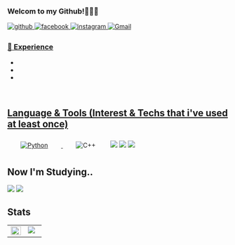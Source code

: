### Welcom to my Github!👋👋👋
<a href="https://github.com/hong1995?tab=repositories" target="_blank">
<img src=https://img.shields.io/badge/github-%2324292e.svg?&style=for-the-badge&logo=github&logoColor=white alt=github style="margin-bottom: 5px;" />
</a>
<a href="https://https://www.facebook.com/jaehongj2/" target="_blank">
<img src=https://img.shields.io/badge/facebook-%232E87FB.svg?&style=for-the-badge&logo=facebook&logoColor=white alt=facebook style="margin-bottom: 5px;" />
</a>
<a href="https://https://www.instagram.com/h0ng95/?hl=ko" target="_blank">
<img src=https://img.shields.io/badge/instagram-%23000000.svg?&style=for-the-badge&logo=instagram&logoColor=white&color=dd2a7b alt=instagram style="margin-bottom: 5px;" />
</a>
<a href="whwoghd1234523@gmail.com">
<img alt="Gmail" src="https://img.shields.io/badge/Gmail-D14836?style=for-the-badge&logo=gmail&logoColor=white" />

  
### 💫 Experience
  -
  -
  -
  <br/>
  
## Language & Tools (Interest & Techs that i've used at least once)
  <div sttyle='float:left'>
<img alt="Python" src="https://img.shields.io/badge/python%20-%2314354C.svg?&style=for-the-badge&logo=python&logoColor=white" style="height: auto; margin-left: 20px; margin-right: 20px; padding: 10px;"/>
</a>
<img alt="C++" src="https://img.shields.io/badge/c++%20-%2300599C.svg?&style=for-the-badge&logo=c%2B%2B&ogoColor=white" style="height: auto; margin-left: 20px; margin-right: 20px; padding: 10px;"/>
</a>
<img src="https://img.shields.io/badge/java-%23ED8B00.svg?style=for-the-badge&logo=java&logoColor=white"/>
</a>
<img src="https://img.shields.io/badge/html5-%23E34F26.svg?style=for-the-badge&logo=html5&logoColor=white"/
</a>
<img src="https://img.shields.io/badge/javascript-%23323330.svg?style=for-the-badge&logo=javascript&logoColor=%23F7DF1E"/>

## Now I'm Studying..
<div sttyle='float:left'>
<img src="https://img.shields.io/badge/css3-%231572B6.svg?style=for-the-badge&logo=css3&logoColor=white"/>
</a>
<img src="https://img.shields.io/badge/spring-%236DB33F.svg?style=for-the-badge&logo=spring&logoColor=white"/>
</a>

## Stats  
<table><tr><td valign="top" width="50%">

<img src="https://github-readme-stats.vercel.app/api?username=hong1995&show_icons=true&theme=highcontrast" align="left" style="width: 100%" />
</td><td valign="top" width="50%">
<img align='' src="http://mazassumnida.wtf/api/v2/generate_badge?boj=h0ng">

<!--
**hong1995/hong1995** is a ✨ _special_ ✨ repository because its `README.md` (this file) appears on your GitHub profile.

Here are some ideas to get you started:

- 🔭 I’m currently working on ...
- 🌱 I’m currently learning ...
- 👯 I’m looking to collaborate on ...
- 🤔 I’m looking for help with ...
- 💬 Ask me about ...
- 📫 How to reach me: ...
- 😄 Pronouns: ...
- ⚡ Fun fact: ...
-->
